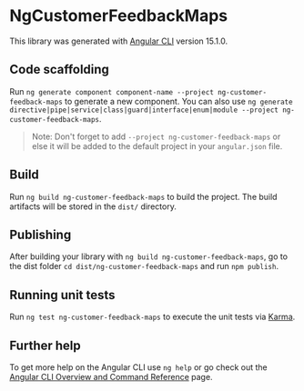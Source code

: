 # NgCustomerFeedbackMaps

This library was generated with [Angular CLI](https://github.com/angular/angular-cli) version 15.1.0.

## Code scaffolding

Run `ng generate component component-name --project ng-customer-feedback-maps` to generate a new component. You can also use `ng generate directive|pipe|service|class|guard|interface|enum|module --project ng-customer-feedback-maps`.
> Note: Don't forget to add `--project ng-customer-feedback-maps` or else it will be added to the default project in your `angular.json` file. 

## Build

Run `ng build ng-customer-feedback-maps` to build the project. The build artifacts will be stored in the `dist/` directory.

## Publishing

After building your library with `ng build ng-customer-feedback-maps`, go to the dist folder `cd dist/ng-customer-feedback-maps` and run `npm publish`.

## Running unit tests

Run `ng test ng-customer-feedback-maps` to execute the unit tests via [Karma](https://karma-runner.github.io).

## Further help

To get more help on the Angular CLI use `ng help` or go check out the [Angular CLI Overview and Command Reference](https://angular.io/cli) page.
